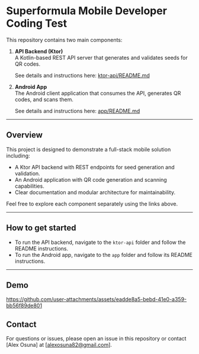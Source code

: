 # Superformula Mobile Developer Coding Test


This repository contains two main components:

1. **API Backend (Ktor)**  
   A Kotlin-based REST API server that generates and validates seeds for QR codes.

   See details and instructions here: [ktor-api/README.md](ktor-api/README.md)

2. **Android App**  
   The Android client application that consumes the API, generates QR codes, and scans them.

   See details and instructions here: [app/README.md](app/README.md)

---

## Overview

This project is designed to demonstrate a full-stack mobile solution including:

- A Ktor API backend with REST endpoints for seed generation and validation.
- An Android application with QR code generation and scanning capabilities.
- Clear documentation and modular architecture for maintainability.

Feel free to explore each component separately using the links above.

---

## How to get started

- To run the API backend, navigate to the `ktor-api` folder and follow the README instructions.
- To run the Android app, navigate to the `app` folder and follow its README instructions.

---


## Demo



https://github.com/user-attachments/assets/eadde8a5-bebd-41e0-a359-bb56f89de801


## Contact

For questions or issues, please open an issue in this repository or contact [Alex Osuna] at [alexosuna82@gmail.com].
